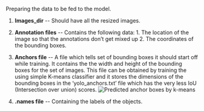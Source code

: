 Preparing the data to be fed to the model.

1. **Images_dir** -- Should have all the resized images.
2. **Annotation files** -- Contains the following data:
        1. The location of the image so that the annotations don’t get mixed up
        2. The coordinates of the bounding boxes.
3. **Anchors file** -- A file which tells set of bounding boxes it should start off while training.
        It contains the the width and height of the bounding boxes for the set of images.
        This file can be obtained by training the using simple K-means classifier and it stores the dimensions of the bounding boxes in the ‘yolo_anchors.txt’ file which has the very less IoU (Intersection over union) scores.
        ![Predicted anchor boxes by k-means](https://miro.medium.com/max/1159/1*8OAPNpqI92FM9S9lWH8AkA.png)
        
4. **.names file** -- Containing the labels of the objects.


